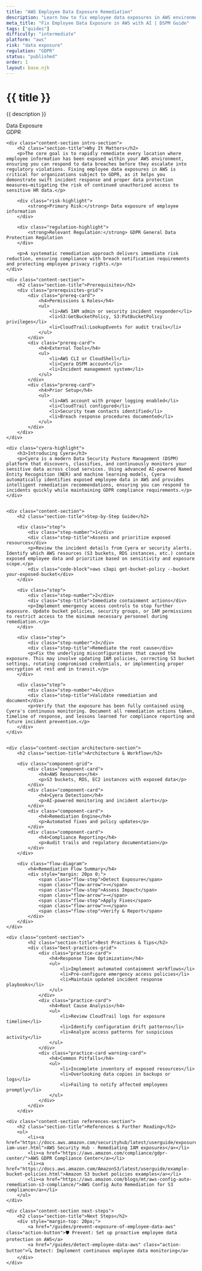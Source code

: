```yaml
---
title: "AWS Employee Data Exposure Remediation"
description: "Learn how to fix employee data exposures in AWS environments. Follow step-by-step guidance for GDPR compliance and secure remediation."
meta_title: "Fix Employee Data Exposure in AWS with AI | DSPM Guide"
tags: ["guides"]
difficulty: "intermediate"
platform: "aws"
risk: "data exposure"
regulation: "GDPR"
status: "published"
order: 1
layout: base.njk
---
```


<div class="container">
    <div class="header">
        <h1>{{ title }}</h1>
        <p>{{ description }}</p>
        <div class="badge">Data Exposure</div>
        <div class="badge regulation">GDPR</div>
    </div>

    <div class="content-section intro-section">
        <h2 class="section-title">Why It Matters</h2>
        <p>The core goal is to rapidly remediate every location where employee information has been exposed within your AWS environment, ensuring you can respond to data breaches before they escalate into regulatory violations. Fixing employee data exposures in AWS is critical for organizations subject to GDPR, as it helps you demonstrate swift incident response and proper data protection measures—mitigating the risk of continued unauthorized access to sensitive HR data.</p>
        
        <div class="risk-highlight">
            <strong>Primary Risk:</strong> Data exposure of employee information
        </div>
        
        <div class="regulation-highlight">
            <strong>Relevant Regulation:</strong> GDPR General Data Protection Regulation
        </div>
        
        <p>A systematic remediation approach delivers immediate risk reduction, ensuring compliance with breach notification requirements and protecting employee privacy rights.</p>
    </div>

    <div class="content-section">
        <h2 class="section-title">Prerequisites</h2>
        <div class="prerequisites-grid">
            <div class="prereq-card">
                <h4>Permissions & Roles</h4>
                <ul>
                    <li>AWS IAM admin or security incident responder</li>
                    <li>S3:GetBucketPolicy, S3:PutBucketPolicy privileges</li>
                    <li>CloudTrail:LookupEvents for audit trails</li>
                </ul>
            </div>
            <div class="prereq-card">
                <h4>External Tools</h4>
                <ul>
                    <li>AWS CLI or CloudShell</li>
                    <li>Cyera DSPM account</li>
                    <li>Incident management system</li>
                </ul>
            </div>
            <div class="prereq-card">
                <h4>Prior Setup</h4>
                <ul>
                    <li>AWS account with proper logging enabled</li>
                    <li>CloudTrail configured</li>
                    <li>Security team contacts identified</li>
                    <li>Breach response procedures documented</li>
                </ul>
            </div>
        </div>
    </div>
	
    <div class="cyera-highlight">
        <h3>Introducing Cyera</h3>
        <p>Cyera is a modern Data Security Posture Management (DSPM) platform that discovers, classifies, and continuously monitors your sensitive data across cloud services. Using advanced AI-powered Named Entity Recognition (NER) and machine learning models, Cyera automatically identifies exposed employee data in AWS and provides intelligent remediation recommendations, ensuring you can respond to incidents quickly while maintaining GDPR compliance requirements.</p>
    </div>
	

    <div class="content-section">
        <h2 class="section-title">Step-by-Step Guide</h2>
        
        <div class="step">
            <div class="step-number">1</div>
            <div class="step-title">Assess and prioritize exposed resources</div>
            <p>Review the incident details from Cyera or security alerts. Identify which AWS resources (S3 buckets, RDS instances, etc.) contain exposed employee data and prioritize based on sensitivity and exposure scope.</p>
            <div class="code-block">aws s3api get-bucket-policy --bucket your-exposed-bucket</div>
        </div>

        <div class="step">
            <div class="step-number">2</div>
            <div class="step-title">Immediate containment actions</div>
            <p>Implement emergency access controls to stop further exposure. Update bucket policies, security groups, or IAM permissions to restrict access to the minimum necessary personnel during remediation.</p>
        </div>

        <div class="step">
            <div class="step-number">3</div>
            <div class="step-title">Remediate the root cause</div>
            <p>Fix the underlying misconfigurations that caused the exposure. This may involve updating IAM policies, correcting S3 bucket settings, rotating compromised credentials, or implementing proper encryption at rest and in transit.</p>
        </div>

        <div class="step">
            <div class="step-number">4</div>
            <div class="step-title">Validate remediation and document</div>
            <p>Verify that the exposure has been fully contained using Cyera's continuous monitoring. Document all remediation actions taken, timeline of response, and lessons learned for compliance reporting and future incident prevention.</p>
        </div>
    </div>


    <div class="content-section architecture-section">
        <h2 class="section-title">Architecture & Workflow</h2>
        
        <div class="component-grid">
            <div class="component-card">
                <h4>AWS Resources</h4>
                <p>S3 buckets, RDS, EC2 instances with exposed data</p>
            </div>
            <div class="component-card">
                <h4>Cyera Detection</h4>
                <p>AI-powered monitoring and incident alerts</p>
            </div>
            <div class="component-card">
                <h4>Remediation Engine</h4>
                <p>Automated fixes and policy updates</p>
            </div>
            <div class="component-card">
                <h4>Compliance Reporting</h4>
                <p>Audit trails and regulatory documentation</p>
            </div>
        </div>

        <div class="flow-diagram">
            <h4>Remediation Flow Summary</h4>
            <div style="margin: 20px 0;">
                <span class="flow-step">Detect Exposure</span>
                <span class="flow-arrow">→</span>
                <span class="flow-step">Assess Impact</span>
                <span class="flow-arrow">→</span>
                <span class="flow-step">Apply Fixes</span>
                <span class="flow-arrow">→</span>
                <span class="flow-step">Verify & Report</span>
            </div>
        </div>
    </div>

	<div class="content-section">
	        <h2 class="section-title">Best Practices & Tips</h2>
	        <div class="best-practices-grid">
	            <div class="practice-card">
	                <h4>Response Time Optimization</h4>
	                <ul>
	                    <li>Implement automated containment workflows</li>
	                    <li>Pre-configure emergency access policies</li>
	                    <li>Maintain updated incident response playbooks</li>
	                </ul>
	            </div>
	            <div class="practice-card">
	                <h4>Root Cause Analysis</h4>
	                <ul>
	                    <li>Review CloudTrail logs for exposure timeline</li>
	                    <li>Identify configuration drift patterns</li>
	                    <li>Analyze access patterns for suspicious activity</li>
	                </ul>
	            </div>
	            <div class="practice-card warning-card">
	                <h4>Common Pitfalls</h4>
	                <ul>
	                    <li>Incomplete inventory of exposed resources</li>
	                    <li>Overlooking data copies in backups or logs</li>
	                    <li>Failing to notify affected employees promptly</li>
	                </ul>
	            </div>
	        </div>
	    </div>

    <div class="content-section references-section">
        <h2 class="section-title">References & Further Reading</h2>
        <ul>
            <li><a href="https://docs.aws.amazon.com/securityhub/latest/userguide/exposure-iam-user.html">AWS Security Hub - Remediating IAM exposures</a></li>
            <li><a href="https://aws.amazon.com/compliance/gdpr-center/">AWS GDPR Compliance Center</a></li>
            <li><a href="https://docs.aws.amazon.com/AmazonS3/latest/userguide/example-bucket-policies.html">Amazon S3 bucket policies examples</a></li>
            <li><a href="https://aws.amazon.com/blogs/mt/aws-config-auto-remediation-s3-compliance/">AWS Config Auto Remediation for S3 compliance</a></li>
        </ul>
    </div>

    <div class="content-section next-steps">
        <h2 class="section-title">Next Steps</h2>
        <div style="margin-top: 20px;">
            <a href="/guides/prevent-exposure-of-employee-data-aws" class="action-button">🛡️ Prevent: Set up proactive employee data protection on AWS</a>
            <a href="/guides/detect-employee-data-aws" class="action-button">🔍 Detect: Implement continuous employee data monitoring</a>
        </div>
    </div>
</div>